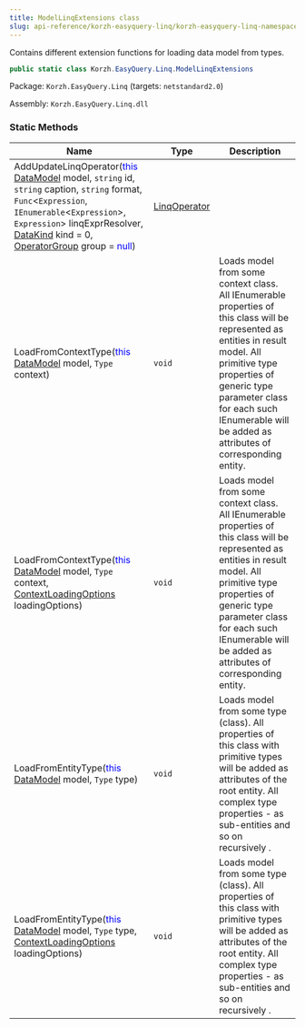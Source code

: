 ```yaml
---
title: ModelLinqExtensions class
slug: api-reference/korzh-easyquery-linq/korzh-easyquery-linq-namespace/modellinqextensions-class
---
```



Contains different extension functions for loading data model from types.
```csharp
public static class Korzh.EasyQuery.Linq.ModelLinqExtensions

```
Package: `Korzh.EasyQuery.Linq` (targets: `netstandard2.0`)

Assembly: `Korzh.EasyQuery.Linq.dll`

### Static Methods

| Name | Type | Description | 
| --- | --- | --- | 
| AddUpdateLinqOperator(<span style='color: blue'>this</span> [DataModel](/api-reference/korzh-easyquery/korzh-easyquery-namespace/datamodel-class) model, `string` id, `string` caption, `string` format, `Func`&lt;`Expression`, `IEnumerable`&lt;`Expression`&gt;, `Expression`&gt; linqExprResolver, [DataKind](/api-reference/korzh-easyquery/korzh-easyquery-namespace/datakind-enum) kind = 0, [OperatorGroup](/api-reference/korzh-easyquery/korzh-easyquery-namespace/operatorgroup-class) group = <span style='color: blue'>null</span>) | [LinqOperator](/api-reference/korzh-easyquery-linq/korzh-easyquery-linq-namespace/linqoperator-class) |  | 
| LoadFromContextType(<span style='color: blue'>this</span> [DataModel](/api-reference/korzh-easyquery/korzh-easyquery-namespace/datamodel-class) model, `Type` context) | `void` | Loads model from some context class.  All IEnumerable properties of this class will be represented as entities in result model.  All primitive type properties of generic type parameter class for each such IEnumerable will be added as attributes of corresponding entity. | 
| LoadFromContextType(<span style='color: blue'>this</span> [DataModel](/api-reference/korzh-easyquery/korzh-easyquery-namespace/datamodel-class) model, `Type` context, [ContextLoadingOptions](/api-reference/korzh-easyquery-linq/korzh-easyquery-linq-namespace/contextloadingoptions-enum) loadingOptions) | `void` | Loads model from some context class.  All IEnumerable properties of this class will be represented as entities in result model.  All primitive type properties of generic type parameter class for each such IEnumerable will be added as attributes of corresponding entity. | 
| LoadFromEntityType(<span style='color: blue'>this</span> [DataModel](/api-reference/korzh-easyquery/korzh-easyquery-namespace/datamodel-class) model, `Type` type) | `void` | Loads model from some type (class).  All properties of this class with primitive types will be added as attributes of the root entity.  All complex type properties - as sub-entities and so on recursively . | 
| LoadFromEntityType(<span style='color: blue'>this</span> [DataModel](/api-reference/korzh-easyquery/korzh-easyquery-namespace/datamodel-class) model, `Type` type, [ContextLoadingOptions](/api-reference/korzh-easyquery-linq/korzh-easyquery-linq-namespace/contextloadingoptions-enum) loadingOptions) | `void` | Loads model from some type (class).  All properties of this class with primitive types will be added as attributes of the root entity.  All complex type properties - as sub-entities and so on recursively . |
